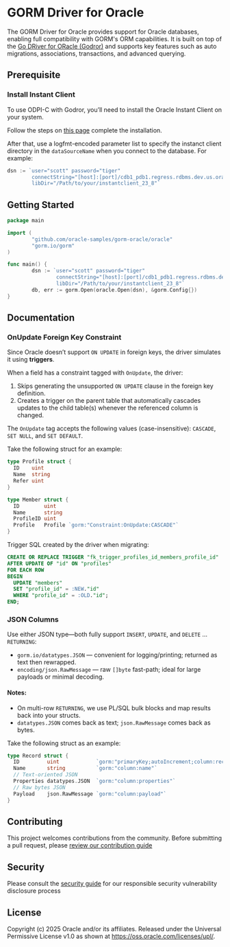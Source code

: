 # GORM Driver for Oracle

The GORM Driver for Oracle provides support for Oracle databases, enabling full compatibility with GORM's ORM capabilities. It is built on top of the [Go DRiver for ORacle (Godror)](https://github.com/godror/godror) and supports key features such as auto migrations, associations, transactions, and advanced querying.

## Prerequisite

### Install Instant Client

To use ODPI-C with Godror, you’ll need to install the Oracle Instant Client on your system.

Follow the steps on [this page](https://odpi-c.readthedocs.io/en/latest/user_guide/installation.html) complete the installation.

After that, use a logfmt-encoded parameter list to specify the instanct client directory in the `dataSourceName` when you connect to the database. For example:

```go
dsn := `user="scott" password="tiger" 
        connectString="[host]:[port]/cdb1_pdb1.regress.rdbms.dev.us.oracle.com"
        libDir="/Path/to/your/instantclient_23_8"`
```

## Getting Started

```go main.go
package main

import (
        "github.com/oracle-samples/gorm-oracle/oracle"
        "gorm.io/gorm"
)

func main() {
        dsn := `user="scott" password="tiger"
                connectString="[host]:[port]/cdb1_pdb1.regress.rdbms.dev.us.oracle.com"
                libDir="/Path/to/your/instantclient_23_8"`
        db, err := gorm.Open(oracle.Open(dsn), &gorm.Config{})
}
```

## Documentation

### OnUpdate Foreign Key Constraint

Since Oracle doesn’t support `ON UPDATE` in foreign keys, the driver simulates it using **triggers**.

When a field has a constraint tagged with `OnUpdate`, the driver:

1. Skips generating the unsupported `ON UPDATE` clause in the foreign key definition.
2. Creates a trigger on the parent table that automatically cascades updates to the child table(s) whenever the referenced column is changed.

The `OnUpdate` tag accepts the following values (case-insensitive): `CASCADE`, `SET NULL`, and `SET DEFAULT`.

Take the following struct for an example:

```go
type Profile struct {
  ID    uint
  Name  string
  Refer uint
}

type Member struct {
  ID        uint
  Name      string
  ProfileID uint
  Profile   Profile `gorm:"Constraint:OnUpdate:CASCADE"`
}
```

Trigger SQL created by the driver when migrating:

```sql
CREATE OR REPLACE TRIGGER "fk_trigger_profiles_id_members_profile_id"
AFTER UPDATE OF "id" ON "profiles"
FOR EACH ROW
BEGIN
  UPDATE "members"
  SET "profile_id" = :NEW."id"
  WHERE "profile_id" = :OLD."id";
END;
```

### JSON Columns

Use either JSON type—both fully support `INSERT`, `UPDATE`, and `DELETE` … `RETURNING`:

- `gorm.io/datatypes.JSON` — convenient for logging/printing; returned as text then rewrapped.
- `encoding/json.RawMessage` — raw `[]byte` fast-path; ideal for large payloads or minimal decoding.

#### Notes:
- On multi-row `RETURNING`, we use PL/SQL bulk blocks and map results back into your structs.
- `datatypes.JSON` comes back as text; `json.RawMessage` comes back as bytes.
  
Take the following struct as an example:

```go
type Record struct {
  ID         uint            `gorm:"primaryKey;autoIncrement;column:record_id"`
  Name       string          `gorm:"column:name"`
  // Text-oriented JSON
  Properties datatypes.JSON  `gorm:"column:properties"`
  // Raw bytes JSON
  Payload    json.RawMessage `gorm:"column:payload"`
}
```

## Contributing

This project welcomes contributions from the community. Before submitting a pull request, please [review our contribution guide](./CONTRIBUTING.md)

## Security

Please consult the [security guide](./SECURITY.md) for our responsible security vulnerability disclosure process

## License

Copyright (c) 2025 Oracle and/or its affiliates. Released under the Universal Permissive License v1.0 as shown at <https://oss.oracle.com/licenses/upl/>.
